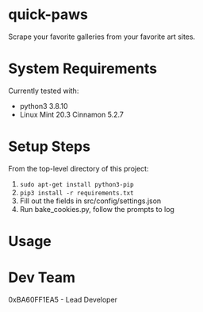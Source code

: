 # quick-paws
Scrape your favorite galleries from your favorite art sites.

# System Requirements
Currently tested with:
- python3 3.8.10
- Linux Mint 20.3 Cinnamon 5.2.7 

# Setup Steps
From the top-level directory of this project:
1. `sudo apt-get install python3-pip`
2. `pip3 install -r requirements.txt`
3. Fill out the fields in src/config/settings.json
4. Run bake_cookies.py, follow the prompts to log

# Usage

# Dev Team
0xBA60FF1EA5 - Lead Developer
